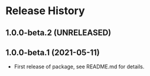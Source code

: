 # Release History

## 1.0.0-beta.2 (UNRELEASED)

## 1.0.0-beta.1 (2021-05-11)

- First release of package, see README.md for details.
